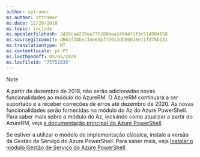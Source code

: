 ```yaml
---
author: sptramer
ms.author: sttramer
ms.date: 12/20/2018
ms.topic: include
ms.openlocfilehash: 2d28ca4239ee775280bea24944f1f3c514984658
ms.sourcegitcommit: d661f38bec34e65bf73913db59028e11fd78b131
ms.translationtype: HT
ms.contentlocale: pt-PT
ms.lasthandoff: 05/05/2020
ms.locfileid: "75752035"
---
```

> [!NOTE]
> 
> A partir de dezembro de 2018, não serão adicionadas novas funcionalidades ao módulo do AzureRM. O AzureRM continuará a ser suportado e a receber correções de erros até dezembro de 2020. As novas funcionalidades serão fornecidas no módulo do Az do Azure PowerShell. Para saber mais sobre o módulo do Az, incluindo como atualizar a partir do AzureRM, veja [a documentação principal do Azure PowerShell](/powershell/azure).
>
> Se estiver a utilizar o modelo de implementação clássica, instale a versão da Gestão de Serviço do Azure PowerShell.
> Para saber mais, veja [Instalar o módulo Gestão de Serviço do Azure PowerShell](/powershell/azure/servicemanagement/install-azure-ps).
